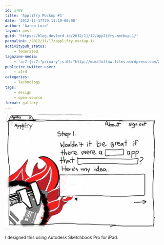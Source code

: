 ```yaml
---
id: 1789
title: 'Applifry Mockup #1'
date: '2012-11-17T20:11:10-08:00'
author: 'Aaron Lord'
layout: post
guid: 'https://blog.devlord.io/2012/11/17/applifry-mockup-1/'
permalink: /2012/11/17/applifry-mockup-1/
activitypub_status:
    - federated
tagazine-media:
    - 'a:7:{s:7:"primary";s:65:"http://mustfollow.files.wordpress.com/2012/11/20121117-200948.jpg";s:6:"images";a:1:{s:65:"http://mustfollow.files.wordpress.com/2012/11/20121117-200948.jpg";a:6:{s:8:"file_url";s:65:"http://mustfollow.files.wordpress.com/2012/11/20121117-200948.jpg";s:5:"width";i:2048;s:6:"height";i:1536;s:4:"type";s:5:"image";s:4:"area";i:3145728;s:9:"file_path";b:0;}}s:6:"videos";a:0:{}s:11:"image_count";i:1;s:6:"author";s:8:"28099389";s:7:"blog_id";s:8:"28571045";s:9:"mod_stamp";s:19:"2012-11-18 04:11:10";}'
publicize_twitter_user:
    - a1rd
categories:
    - Technology
tags:
    - design
    - open-source
format: gallery
---
```


<a href="/assets/img/2012/11/20121117-200948.jpg"><img src="/assets/img/2012/11/20121117-200948.jpg" alt="20121117-200948.jpg" class="alignnone size-full" /></a>

I designed this using Autodesk Sketchbook Pro for iPad.